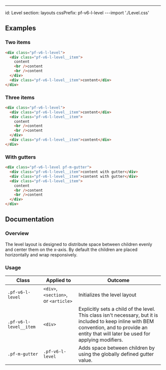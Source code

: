 ---
id: Level
section: layouts
cssPrefix: pf-v6-l-level
---import './Level.css'

## Examples

### Two items

```html
<div class="pf-v6-l-level">
  <div class="pf-v6-l-level__item">
    content
    <br />content
    <br />content
  </div>
  <div class="pf-v6-l-level__item">content</div>
</div>

```

### Three items

```html
<div class="pf-v6-l-level">
  <div class="pf-v6-l-level__item">content</div>
  <div class="pf-v6-l-level__item">
    content
    <br />content
    <br />content
  </div>
  <div class="pf-v6-l-level__item">content</div>
</div>

```

### With gutters

```html
<div class="pf-v6-l-level pf-m-gutter">
  <div class="pf-v6-l-level__item">content with gutter</div>
  <div class="pf-v6-l-level__item">content with gutter</div>
  <div class="pf-v6-l-level__item">
    content
    <br />content
    <br />content
  </div>
</div>

```

## Documentation

### Overview

The level layout is designed to distribute space between children evenly and center them on the x-axis. By default the children are placed horizontally and wrap responsively.

### Usage

| Class | Applied to | Outcome |
| -- | -- | -- |
| `.pf-v6-l-level` | `<div>`, `<section>`, or `<article>` | Initializes the level layout |
| `.pf-v6-l-level__item` | `<div>` | Explicitly sets a child of the level. This class isn't necessary, but it is included to keep inline with BEM convention, and to provide an entity that will later be used for applying modifiers. |
| `.pf-m-gutter` | `.pf-v6-l-level` | Adds space between children by using the globally defined gutter value. |
